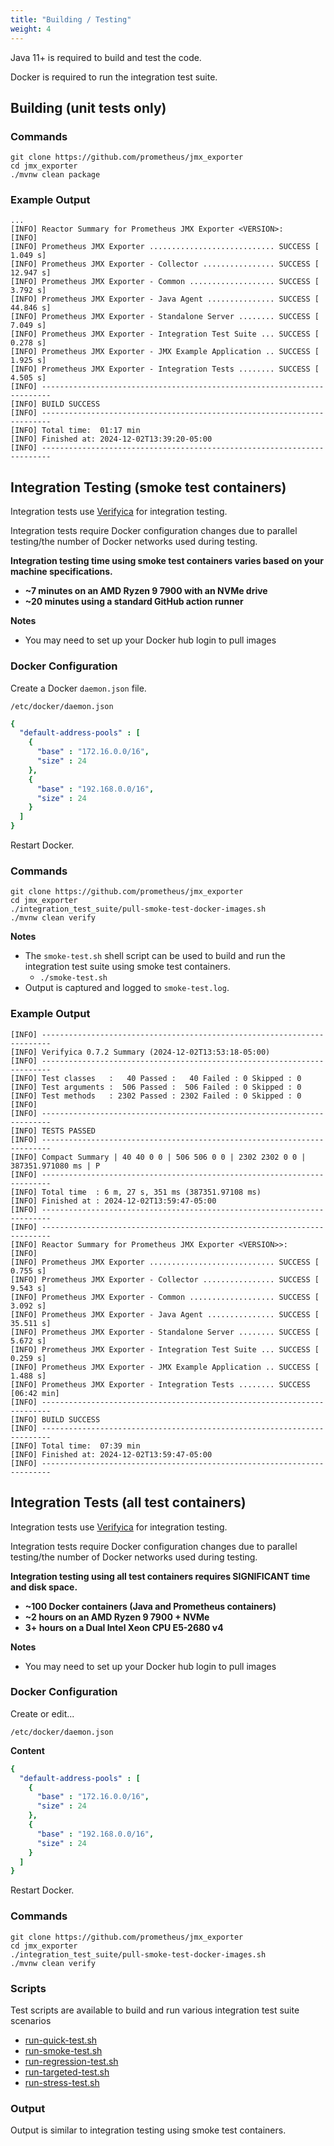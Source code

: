 ```yaml
---
title: "Building / Testing"
weight: 4
---
```


Java 11+ is required to build and test the code.

Docker is required to run the integration test suite.

## Building (unit tests only)

### Commands

```shell
git clone https://github.com/prometheus/jmx_exporter
cd jmx_exporter
./mvnw clean package
```

### Example Output

```shell
...
[INFO] Reactor Summary for Prometheus JMX Exporter <VERSION>:
[INFO]
[INFO] Prometheus JMX Exporter ............................ SUCCESS [  1.049 s]
[INFO] Prometheus JMX Exporter - Collector ................ SUCCESS [ 12.947 s]
[INFO] Prometheus JMX Exporter - Common ................... SUCCESS [  3.792 s]
[INFO] Prometheus JMX Exporter - Java Agent ............... SUCCESS [ 44.846 s]
[INFO] Prometheus JMX Exporter - Standalone Server ........ SUCCESS [  7.049 s]
[INFO] Prometheus JMX Exporter - Integration Test Suite ... SUCCESS [  0.278 s]
[INFO] Prometheus JMX Exporter - JMX Example Application .. SUCCESS [  1.925 s]
[INFO] Prometheus JMX Exporter - Integration Tests ........ SUCCESS [  4.505 s]
[INFO] ------------------------------------------------------------------------
[INFO] BUILD SUCCESS
[INFO] ------------------------------------------------------------------------
[INFO] Total time:  01:17 min
[INFO] Finished at: 2024-12-02T13:39:20-05:00
[INFO] ------------------------------------------------------------------------
```

## Integration Testing (smoke test containers)

Integration tests use [Verifyica](https://github.com/verifyica-team/verifyica) for integration testing.

Integration tests require Docker configuration changes due to parallel testing/the number of Docker networks used during testing.

**Integration testing time using smoke test containers varies based on your machine specifications.**

- **~7 minutes on an AMD Ryzen 9 7900 with an NVMe drive**
- **~20 minutes using a standard GitHub action runner**

**Notes**

- You may need to set up your Docker hub login to pull images

### Docker Configuration

Create a Docker `daemon.json` file.

```shell
/etc/docker/daemon.json
```

```yaml
{
  "default-address-pools" : [
    {
      "base" : "172.16.0.0/16",
      "size" : 24
    },
    {
      "base" : "192.168.0.0/16",
      "size" : 24
    }
  ]
}
```

Restart Docker.

### Commands

```shell
git clone https://github.com/prometheus/jmx_exporter
cd jmx_exporter
./integration_test_suite/pull-smoke-test-docker-images.sh
./mvnw clean verify
```

**Notes**

- The `smoke-test.sh` shell script can be used to build and run the integration test suite using smoke test containers.
  - `./smoke-test.sh`
- Output is captured and logged to `smoke-test.log`.

### Example Output

```shell
[INFO] ------------------------------------------------------------------------
[INFO] Verifyica 0.7.2 Summary (2024-12-02T13:53:18-05:00)
[INFO] ------------------------------------------------------------------------
[INFO] Test classes   :   40 Passed :   40 Failed : 0 Skipped : 0
[INFO] Test arguments :  506 Passed :  506 Failed : 0 Skipped : 0
[INFO] Test methods   : 2302 Passed : 2302 Failed : 0 Skipped : 0
[INFO]
[INFO] ------------------------------------------------------------------------
[INFO] TESTS PASSED
[INFO] ------------------------------------------------------------------------
[INFO] Compact Summary | 40 40 0 0 | 506 506 0 0 | 2302 2302 0 0 | 387351.971080 ms | P
[INFO] ------------------------------------------------------------------------
[INFO] Total time  : 6 m, 27 s, 351 ms (387351.97108 ms)
[INFO] Finished at : 2024-12-02T13:59:47-05:00
[INFO] ------------------------------------------------------------------------
[INFO] ------------------------------------------------------------------------
[INFO] Reactor Summary for Prometheus JMX Exporter <VERSION>>:
[INFO]
[INFO] Prometheus JMX Exporter ............................ SUCCESS [  0.755 s]
[INFO] Prometheus JMX Exporter - Collector ................ SUCCESS [  9.543 s]
[INFO] Prometheus JMX Exporter - Common ................... SUCCESS [  3.092 s]
[INFO] Prometheus JMX Exporter - Java Agent ............... SUCCESS [ 35.511 s]
[INFO] Prometheus JMX Exporter - Standalone Server ........ SUCCESS [  5.672 s]
[INFO] Prometheus JMX Exporter - Integration Test Suite ... SUCCESS [  0.259 s]
[INFO] Prometheus JMX Exporter - JMX Example Application .. SUCCESS [  1.488 s]
[INFO] Prometheus JMX Exporter - Integration Tests ........ SUCCESS [06:42 min]
[INFO] ------------------------------------------------------------------------
[INFO] BUILD SUCCESS
[INFO] ------------------------------------------------------------------------
[INFO] Total time:  07:39 min
[INFO] Finished at: 2024-12-02T13:59:47-05:00
[INFO] ------------------------------------------------------------------------
```

## Integration Tests (all test containers)

Integration tests use [Verifyica](https://github.com/verifyica-team/verifyica) for integration testing.

Integration tests require Docker configuration changes due to parallel testing/the number of Docker networks used during testing.

**Integration testing using all test containers requires SIGNIFICANT time and disk space.**

- **~100 Docker containers (Java and Prometheus containers)**
- **~2 hours on an AMD Ryzen 9 7900 + NVMe**
- **3+ hours on a Dual Intel Xeon CPU E5-2680 v4**

**Notes**

- You may need to set up your Docker hub login to pull images

### Docker Configuration

Create or edit...

```shell
/etc/docker/daemon.json
```

**Content**

```yaml
{
  "default-address-pools" : [
    {
      "base" : "172.16.0.0/16",
      "size" : 24
    },
    {
      "base" : "192.168.0.0/16",
      "size" : 24
    }
  ]
}
```

Restart Docker.

### Commands

```shell
git clone https://github.com/prometheus/jmx_exporter
cd jmx_exporter
./integration_test_suite/pull-smoke-test-docker-images.sh
./mvnw clean verify
```

### Scripts

Test scripts are available to build and run various integration test suite scenarios

- [run-quick-test.sh](https://github.com/prometheus/jmx_exporter/blob/main/run-quick-test.sh)
- [run-smoke-test.sh](https://github.com/prometheus/jmx_exporter/blob/main/run-smoke-test.sh)
- [run-regression-test.sh](https://github.com/prometheus/jmx_exporter/blob/main/run-regression-test.sh)
- [run-targeted-test.sh](https://github.com/prometheus/jmx_exporter/blob/main/run-targeted-test.sh)
- [run-stress-test.sh](https://github.com/prometheus/jmx_exporter/blob/main/run-stress-test.sh)

### Output

Output is similar to integration testing using smoke test containers.
